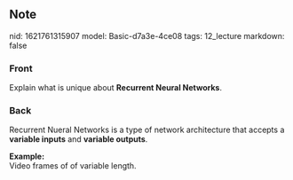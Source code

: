 ## Note
nid: 1621761315907
model: Basic-d7a3e-4ce08
tags: 12_lecture
markdown: false

### Front
Explain what is unique about <b>Recurrent Neural Networks</b>.

### Back
Recurrent Nueral Networks is a type of network architecture that accepts a <b>variable inputs</b> and <b>variable outputs</b>. <div>
</div><div><b>Example:</b></div><div>Video frames of of variable length.</div>
